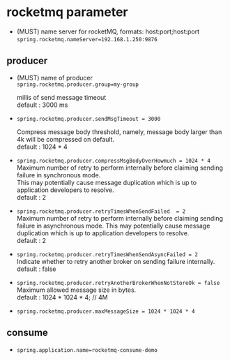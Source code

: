 
# rocketmq parameter

    
*   (MUST) name server for rocketMQ, formats: host:port;host:port    
   `spring.rocketmq.nameServer=192.168.1.250:9876`

##  producer    

*    (MUST) name of producer   
   `spring.rocketmq.producer.group=my-group`   

     millis of send message timeout     
     default : 3000 ms     
*   `spring.rocketmq.producer.sendMsgTimeout = 3000`

    Compress message body threshold, namely, message body larger than 4k will be compressed on default.    
    default : 1024 * 4  
*   `spring.rocketmq.producer.compressMsgBodyOverHowmuch = 1024 * 4`    
    Maximum number of retry to perform internally before claiming sending failure in synchronous mode.   
    This may potentially cause message duplication which is up to application developers to resolve.       
    default : 2 
*   `spring.rocketmq.producer.retryTimesWhenSendFailed  = 2`    
    Maximum number of retry to perform internally before claiming sending failure in asynchronous mode. 
    This may potentially cause message duplication which is up to application developers to resolve.    
    default : 2 
*   `spring.rocketmq.producer.retryTimesWhenSendAsyncFailed = 2`   
    Indicate whether to retry another broker on sending failure internally. 
    default : false 
*   `spring.rocketmq.producer.retryAnotherBrokerWhenNotStoreOk = false`   
    Maximum allowed message size in bytes.  
    default : 1024 * 1024 * 4; // 4M    
*   `spring.rocketmq.producer.maxMessageSize = 1024 * 1024 * 4` 

##  consume    
*   `spring.application.name=rocketmq-consume-demo` 

